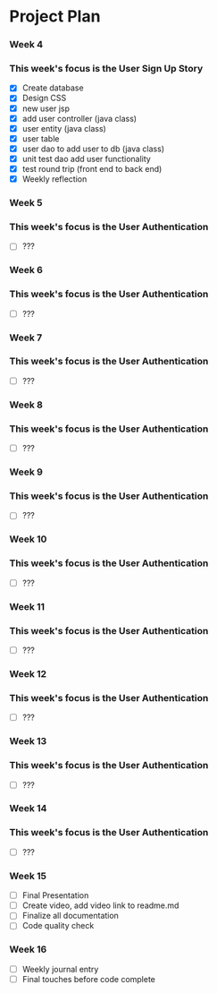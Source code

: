 # Project Plan

### Week 4
### This week's focus is the User Sign Up Story
- [x] Create database
- [x] Design CSS
- [x] new user jsp
- [x] add user controller (java class)
- [x] user entity (java class)
- [x] user table
- [x] user dao to add user to db (java class)
- [x] unit test dao add user functionality
- [x] test round trip (front end to back end)
- [x] Weekly reflection

### Week 5
### This week's focus is the User Authentication
- [ ] ???

### Week 6
### This week's focus is the User Authentication
- [ ] ???

### Week 7
### This week's focus is the User Authentication
- [ ] ???

### Week 8
### This week's focus is the User Authentication
- [ ] ???

### Week 9
### This week's focus is the User Authentication
- [ ] ???

### Week 10
### This week's focus is the User Authentication
- [ ] ???

### Week 11
### This week's focus is the User Authentication
- [ ] ???

### Week 12
### This week's focus is the User Authentication
- [ ] ???

### Week 13
### This week's focus is the User Authentication
- [ ] ???

### Week 14
### This week's focus is the User Authentication
- [ ] ???

### Week 15 
- [ ] Final Presentation
- [ ] Create video, add video link to readme.md
- [ ] Finalize all documentation 
- [ ] Code quality check

### Week 16
- [ ] Weekly journal entry
- [ ] Final touches before code complete